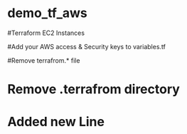 # demo_tf_aws
#Terraform EC2 Instances

#Add your AWS access & Security keys to variables.tf

#Remove terrafrom.* file

# Remove .terrafrom directory

# Added new Line
